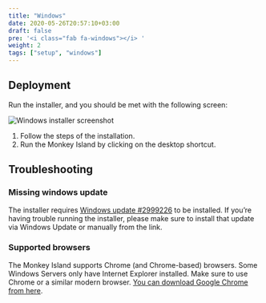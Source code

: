 ```yaml
---
title: "Windows"
date: 2020-05-26T20:57:10+03:00
draft: false
pre: '<i class="fab fa-windows"></i> '
weight: 2
tags: ["setup", "windows"] 
---
```


## Deployment

Run the installer, and you should be met with the following screen:

![Windows installer screenshot](../../images/setup/windows/installer-screenshot-1.png "Windows installer screenshot")

1. Follow the steps of the installation.
1. Run the Monkey Island by clicking on the desktop shortcut.

## Troubleshooting

### Missing windows update

The installer requires [Windows update #2999226](https://support.microsoft.com/en-us/help/2999226/update-for-universal-c-runtime-in-windows) to be installed. If you’re having trouble running the installer, please make sure to install that update via Windows Update or manually from the link.

### Supported browsers

The Monkey Island supports Chrome (and Chrome-based) browsers. Some Windows Servers only have Internet Explorer installed. Make sure to use Chrome or a similar modern browser. [You can download Google Chrome from here](https://www.google.com/chrome/).
